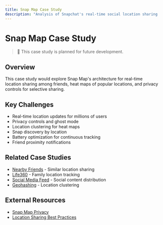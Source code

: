 ```yaml
---
title: Snap Map Case Study
description: "Analysis of Snapchat's real-time social location sharing platform"
---
```


# Snap Map Case Study

> 🚧 This case study is planned for future development.

## Overview
This case study would explore Snap Map's architecture for real-time location sharing among friends, heat maps of popular locations, and privacy controls for selective sharing.

## Key Challenges
- Real-time location updates for millions of users
- Privacy controls and ghost mode
- Location clustering for heat maps
- Snap discovery by location
- Battery optimization for continuous tracking
- Friend proximity notifications

## Related Case Studies
- [Nearby Friends](./nearby-friends.md) - Similar location sharing
- [Life360](./life360.md) - Family location tracking
- [Social Media Feed](./social-media-feed.md) - Social content distribution
- [Geohashing](../patterns/geohashing.md) - Location clustering

## External Resources
- [Snap Map Privacy](https://support.snapchat.com/en-US/article/snap-map-privacy-settings)
- [Location Sharing Best Practices](https://support.snapchat.com/en-US/article/location-sharing)